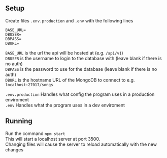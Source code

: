 ## Setup
Create files `.env.production` and `.env` with the following lines
```
BASE_URL=
DBUSER=
DBPASS=
DBURL=
```
`BASE_URL` is the url the api will be hosted at (e.g. `/api/v1`)  
`DBUSER` is the username to login to the database with
    (leave blank if there is no auth)  
`DBPASS` is the password to use for the database 
    (leave blank if there is no auth)  
`DBURL` is the hostname URL of the MongoDB to connect to
    e.g. `localhost:27017/songs`

    
`.env.production` Handles what config the program uses in a production enviroment  
`.env` Handles what the program uses in a dev enviroment

## Running
Run the command `npm start`  
This will start a localhost server at port 3500.  
Changing files will cause the server to reload automatically with the new changes